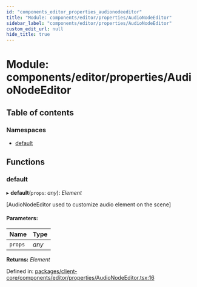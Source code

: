 ```yaml
---
id: "components_editor_properties_audionodeeditor"
title: "Module: components/editor/properties/AudioNodeEditor"
sidebar_label: "components/editor/properties/AudioNodeEditor"
custom_edit_url: null
hide_title: true
---
```


# Module: components/editor/properties/AudioNodeEditor

## Table of contents

### Namespaces

- [default](components_editor_properties_audionodeeditor.default.md)

## Functions

### default

▸ **default**(`props`: *any*): *Element*

[AudioNodeEditor used to customize audio element on the scene]

#### Parameters:

Name | Type |
:------ | :------ |
`props` | *any* |

**Returns:** *Element*

Defined in: [packages/client-core/components/editor/properties/AudioNodeEditor.tsx:16](https://github.com/xr3ngine/xr3ngine/blob/66a84a950/packages/client-core/components/editor/properties/AudioNodeEditor.tsx#L16)
